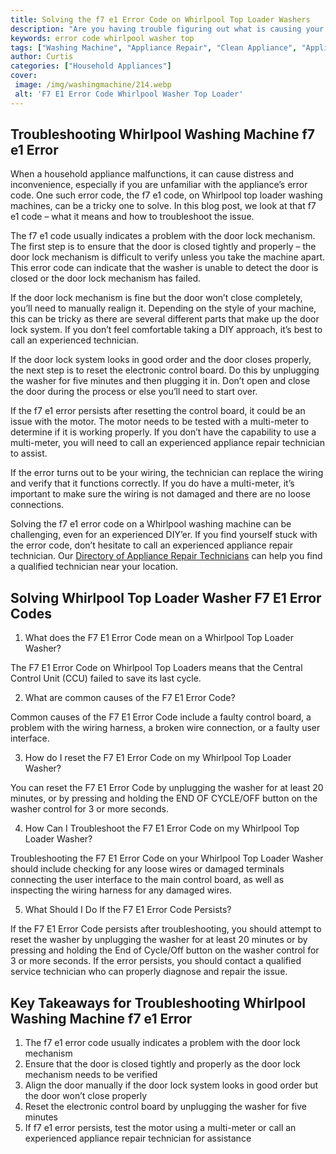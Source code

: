 ```yaml
---
title: Solving the f7 e1 Error Code on Whirlpool Top Loader Washers
description: "Are you having trouble figuring out what is causing your Whirlpool top loader washer to display an error code of f7 e1 This blog post will help you to troubleshoot and solve this problem"
keywords: error code whirlpool washer top
tags: ["Washing Machine", "Appliance Repair", "Clean Appliance", "Appliance Brand", "Appliance Guide"]
author: Curtis
categories: ["Household Appliances"]
cover: 
 image: /img/washingmachine/214.webp
 alt: 'F7 E1 Error Code Whirlpool Washer Top Loader'
---
```

## Troubleshooting Whirlpool Washing Machine f7 e1 Error

When a household appliance malfunctions, it can cause distress and inconvenience, especially if you are unfamiliar with the appliance’s error code. One such error code, the f7 e1 code, on Whirlpool top loader washing machines, can be a tricky one to solve. In this blog post, we look at that f7 e1 code – what it means and how to troubleshoot the issue. 

The f7 e1 code usually indicates a problem with the door lock mechanism. The first step is to ensure that the door is closed tightly and properly – the door lock mechanism is difficult to verify unless you take the machine apart. This error code can indicate that the washer is unable to detect the door is closed or the door lock mechanism has failed. 

If the door lock mechanism is fine but the door won’t close completely, you’ll need to manually realign it. Depending on the style of your machine, this can be tricky as there are several different parts that make up the door lock system. If you don’t feel comfortable taking a DIY approach, it’s best to call an experienced technician.

If the door lock system looks in good order and the door closes properly, the next step is to reset the electronic control board. Do this by unplugging the washer for five minutes and then plugging it in. Don’t open and close the door during the process or else you’ll need to start over. 

If the f7 e1 error persists after resetting the control board, it could be an issue with the motor. The motor needs to be tested with a multi-meter to determine if it is working properly. If you don’t have the capability to use a multi-meter, you will need to call an experienced appliance repair technician to assist. 

If the error turns out to be your wiring, the technician can replace the wiring and verify that it functions correctly. If you do have a multi-meter, it’s important to make sure the wiring is not damaged and there are no loose connections.
 
Solving the f7 e1 error code on a Whirlpool washing machine can be challenging, even for an experienced DIY’er. If you find yourself stuck with the error code, don’t hesitate to call an experienced appliance repair technician. Our [Directory of Appliance Repair Technicians](./pages/appliance-repair-technicians) can help you find a qualified technician near your location.

## Solving Whirlpool Top Loader Washer F7 E1 Error Codes

1. What does the F7 E1 Error Code mean on a Whirlpool Top Loader Washer? 

The F7 E1 Error Code on Whirlpool Top Loaders means that the Central Control Unit (CCU) failed to save its last cycle.

2. What are common causes of the F7 E1 Error Code?

Common causes of the F7 E1 Error Code include a faulty control board, a problem with the wiring harness, a broken wire connection, or a faulty user interface.

3. How do I reset the F7 E1 Error Code on my Whirlpool Top Loader Washer?

You can reset the F7 E1 Error Code by unplugging the washer for at least 20 minutes, or by pressing and holding the END OF CYCLE/OFF button on the washer control for 3 or more seconds.

4. How Can I Troubleshoot the F7 E1 Error Code on my Whirlpool Top Loader Washer?

Troubleshooting the F7 E1 Error Code on your Whirlpool Top Loader Washer should include checking for any loose wires or damaged terminals connecting the user interface to the main control board, as well as inspecting the wiring harness for any damaged wires.

5. What Should I Do If the F7 E1 Error Code Persists?

If the F7 E1 Error Code persists after troubleshooting, you should attempt to reset the washer by unplugging the washer for at least 20 minutes or by pressing and holding the End of Cycle/Off button on the washer control for 3 or more seconds. If the error persists, you should contact a qualified service technician who can properly diagnose and repair the issue.

## Key Takeaways for Troubleshooting Whirlpool Washing Machine f7 e1 Error
1. The f7 e1 error code usually indicates a problem with the door lock mechanism 
2. Ensure that the door is closed tightly and properly as the door lock mechanism needs to be verified 
3. Align the door manually if the door lock system looks in good order but the door won’t close properly 
4. Reset the electronic control board by unplugging the washer for five minutes 
5. If f7 e1 error persists, test the motor using a multi-meter or call an experienced appliance repair technician for assistance
